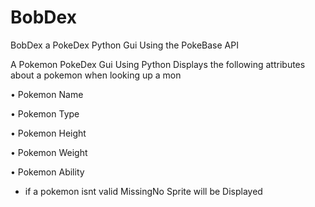 # BobDex
BobDex a PokeDex Python Gui Using the PokeBase API

A Pokemon PokeDex Gui Using Python Displays the following attributes about a pokemon when looking up a mon

• Pokemon Name

• Pokemon Type

• Pokemon Height

• Pokemon Weight

• Pokemon Ability
 
+ if a pokemon isnt valid MissingNo Sprite will be Displayed


